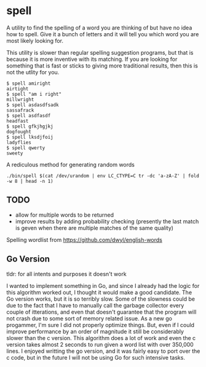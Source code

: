 # spell

A utility to find the spelling of a word you are thinking of but have no idea how to spell. Give it a bunch of letters and it will tell you which word you are most likely looking for.

This utility is slower than regular spelling suggestion programs, but that is because it is more inventive with its matching. If you are looking for something that is fast or sticks to giving more traditional results, then this is not the utlity for you.

```
$ spell amiright
airtight
$ spell "am i right"
millwright
$ spell asdasdfsadk
sassafrack
$ spell asdfasdf
headfast
$ spell gfkjhgjkj
dogfought
$ spell lksdjfoij
ladyflies
$ spell qwerty
sweety
```

A rediculous method for generating random words

```
./bin/spell $(cat /dev/urandom | env LC_CTYPE=C tr -dc 'a-zA-Z' | fold -w 8 | head -n 1)
```

## TODO

- allow for multiple words to be returned
- improve results by adding probability checking (presently the last match is geven when there are multiple matches of the same quality)

Spelling wordlist from https://github.com/dwyl/english-words

## Go Version

tldr: for all intents and purposes it doesn't work

I wanted to implement something in Go, and since I already had the logic for this algorithm worked out, I thought it would make a good candidate. The Go version works, but it is so terribly slow. Some of the slowness could be due to the fact that I have to manually call the garbage collector every couple of itterations, and even that doesn't guarantee that the program will not crash due to some sort of memory related issue. As a new go progammer, I'm sure I did not properly optimize things. But, even if I could improve performance by an order of magnitude it still be considerably slower than the c version. This algorithm does a lot of work and even the c version takes almost 2 seconds to run given a word list with over 350,000 lines. I enjoyed writting the go version, and it was fairly easy to port over the c code, but in the future I will not be using Go for such intensive tasks.
